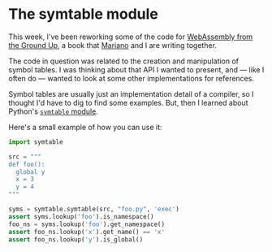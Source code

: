 # The symtable module

This week, I've been reworking some of the code for [WebAssembly from the Ground Up](https://wasmgroundup.com), a book that [Mariano](https://marianoguerra.github.io/) and I are writing together.

The code in question was related to the creation and manipulation of symbol tables. I was thinking about that API I wanted to present, and — like I often do — wanted to look at some other implementations for references.

Symbol tables are usually just an implementation detail of a compiler, so I thought I'd have to dig to find some examples. But, then I learned about Python's [`symtable` module](https://docs.python.org/3/library/symtable.html).

Here's a small example of how you can use it:

```python
import symtable

src = """
def foo():
  global y
  x = 3
  y = 4
"""

syms = symtable.symtable(src, "foo.py", 'exec')
assert syms.lookup('foo').is_namespace()
foo_ns = syms.lookup('foo').get_namespace()
assert foo_ns.lookup('x').get_name() == 'x'
assert foo_ns.lookup('y').is_global()
```
